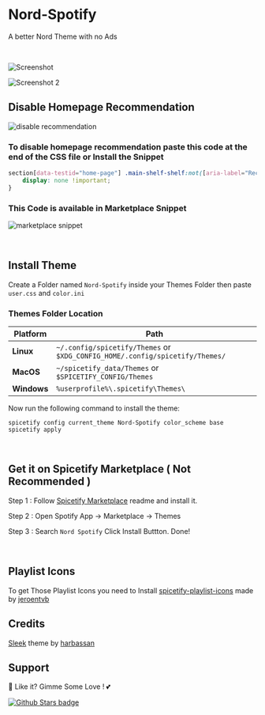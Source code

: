 # Nord-Spotify

A better Nord Theme with no Ads

<br />

![Screenshot](https://raw.githubusercontent.com/Tetrax-10/Spicetify-Themes/master/assets/screenshot_1.png)

![Screenshot 2](https://raw.githubusercontent.com/Tetrax-10/Spicetify-Themes/master/assets/screenshot_2.png)

## Disable Homepage Recommendation

![disable recommendation](https://raw.githubusercontent.com/Tetrax-10/Spicetify-Themes/master/assets/disable-recommendation.gif)

### To disable homepage recommendation paste this code at the end of the CSS file or Install the Snippet

```css
section[data-testid="home-page"] .main-shelf-shelf:not([aria-label="Recently played"], [aria-label="Your playlists"]) {
    display: none !important;
}
```

### This Code is available in Marketplace Snippet

![marketplace snippet](https://raw.githubusercontent.com/Tetrax-10/Nord-Spotify/master/assets/marketplace-snippet.png)

<br />

## Install Theme

Create a Folder named `Nord-Spotify` inside your Themes Folder then paste `user.css` and `color.ini`

### Themes Folder Location

| **Platform** | **Path**                                                                     |
| ------------ | ---------------------------------------------------------------------------- |
| **Linux**    | `~/.config/spicetify/Themes` or `$XDG_CONFIG_HOME/.config/spicetify/Themes/` |
| **MacOS**    | `~/spicetify_data/Themes` or `$SPICETIFY_CONFIG/Themes`                      |
| **Windows**  | `%userprofile%\.spicetify\Themes\`                                           |

Now run the following command to install the theme:

```
spicetify config current_theme Nord-Spotify color_scheme base
spicetify apply
```

<br />

## Get it on Spicetify Marketplace ( Not Recommended )

Step 1 : Follow [Spicetify Marketplace](https://github.com/spicetify/spicetify-marketplace) readme and install it.

Step 2 : Open Spotify App -> Marketplace -> Themes

Step 3 : Search `Nord Spotify` Click Install Buttton. Done!

<br />

## Playlist Icons

To get Those Playlist Icons you need to Install [spicetify-playlist-icons](https://github.com/jeroentvb/spicetify-playlist-icons/tree/dist) made by [jeroentvb](https://github.com/jeroentvb)

## Credits

[Sleek](https://github.com/spicetify/spicetify-themes/tree/master/Sleek) theme by [harbassan](https://github.com/harbassan)

## Support

🌟 Like it? Gimme Some Love ! 💕

[![Github Stars badge](https://img.shields.io/github/stars/Tetrax-10/Spicetify-Themes?logo=github&style=social)](https://github.com/Tetrax-10/Spicetify-Themes)
